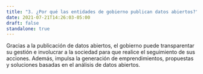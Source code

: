 ```yaml
---
title: "3. ¿Por qué las entidades de gobierno publican datos abiertos?"
date: 2021-07-21T14:26:03-05:00
draft: false
standalone: true
---
```


Gracias a la publicación de datos abiertos, el gobierno puede transparentar su gestión e involucrar a la sociedad para que realice el seguimiento de sus acciones. Además, impulsa la generación de emprendimientos, propuestas y soluciones basadas en el análisis de datos abiertos.
